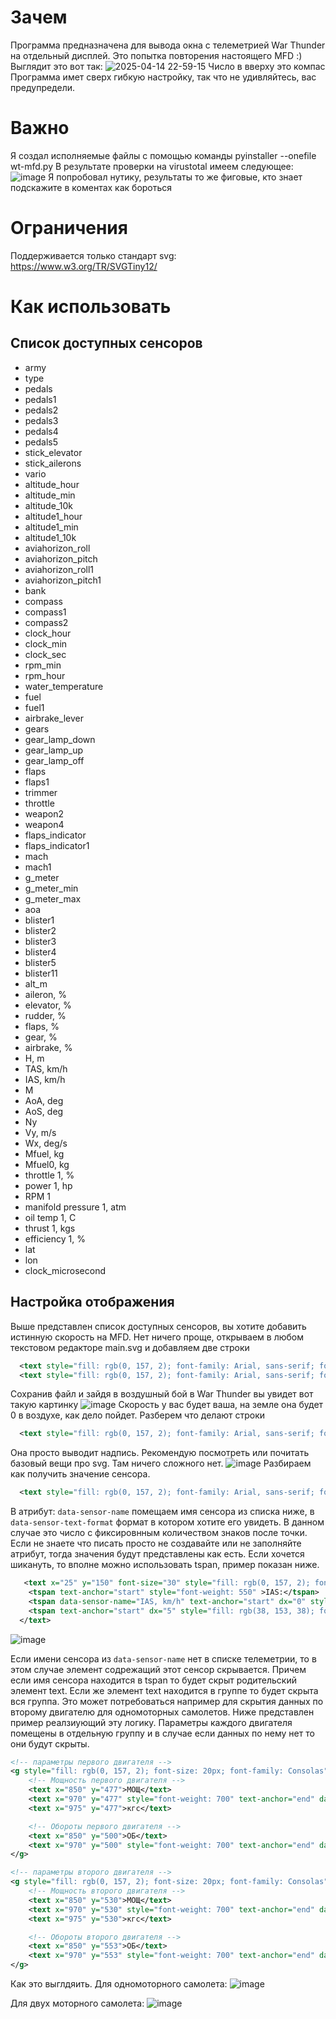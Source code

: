 # Зачем
Программа предназначена для вывода окна с телеметрией War Thunder на отдельный дисплей.
Это попытка повторения настоящего MFD :)
Выглядит это вот так:
![2025-04-14 22-59-15](https://github.com/user-attachments/assets/ae362a21-4993-4149-9c3e-10a4ca9d3251)
Число в вверху это компас
Программа имет сверх гибкую настройку, так что не удивляйтесь, вас предупредели.

# Важно
Я создал исполняемые файлы с помощью команды pyinstaller --onefile wt-mfd.py 
В результате проверки на virustotal имеем следующее:
![image](https://github.com/user-attachments/assets/8f94aa7e-570d-4595-8278-12ad8cd3d2a0)
Я попробовал нутику, результаты то же фиговые, кто знает подскажите в коментах как бороться

# Ограничения
Поддерживается только стандарт svg: https://www.w3.org/TR/SVGTiny12/

# Как использовать
## Список доступных сенсоров
- army
- type
- pedals
- pedals1
- pedals2
- pedals3
- pedals4
- pedals5
- stick_elevator
- stick_ailerons
- vario
- altitude_hour
- altitude_min
- altitude_10k
- altitude1_hour
- altitude1_min
- altitude1_10k
- aviahorizon_roll
- aviahorizon_pitch
- aviahorizon_roll1
- aviahorizon_pitch1
- bank
- compass
- compass1
- compass2
- clock_hour
- clock_min
- clock_sec
- rpm_min
- rpm_hour
- water_temperature
- fuel
- fuel1
- airbrake_lever
- gears
- gear_lamp_down
- gear_lamp_up
- gear_lamp_off
- flaps
- flaps1
- trimmer
- throttle
- weapon2
- weapon4
- flaps_indicator
- flaps_indicator1
- mach
- mach1
- g_meter
- g_meter_min
- g_meter_max
- aoa
- blister1
- blister2
- blister3
- blister4
- blister5
- blister11
- alt_m
- aileron, %
- elevator, %
- rudder, %
- flaps, %
- gear, %
- airbrake, %
- H, m
- TAS, km/h
- IAS, km/h
- M
- AoA, deg
- AoS, deg
- Ny
- Vy, m/s
- Wx, deg/s
- Mfuel, kg
- Mfuel0, kg
- throttle 1, %
- power 1, hp
- RPM 1
- manifold pressure 1, atm
- oil temp 1, C
- thrust 1, kgs
- efficiency 1, %
- lat
- lon
- clock_microsecond

## Настройка отображения
Выше представлен список доступных сенсоров, вы хотите добавить истинную скорость на MFD.
Нет ничего проще, открываем в любом текстовом редакторе main.svg и добавляем две строки
```xml
  <text style="fill: rgb(0, 157, 2); font-family: Arial, sans-serif; font-size: 20px; font-weight: 700; white-space: pre;" x="25" y="178">TAS</text>
  <text style="fill: rgb(0, 157, 2); font-family: Arial, sans-serif; font-size: 20px; font-weight: 700; white-space: pre;" x="70" y="178" id="sens_stext09" data-sensor-name="TAS, km/h" data-sensor-text-format="1.2f">9.99</text>
```
Сохранив файл и зайдя в воздушный бой в War Thunder вы увидет вот такую картинку
![image](https://github.com/user-attachments/assets/ab2e1db3-1dbb-41bd-aebe-f9cb095fbd99)
Скорость у вас будет ваша, на земле она будет 0 в воздухе, как дело пойдет.
Разберем что делают строки
```xml
  <text style="fill: rgb(0, 157, 2); font-family: Arial, sans-serif; font-size: 20px; font-weight: 700; white-space: pre;" x="25" y="178">TAS</text>
```
Она просто выводит надпись. Рекомендую посмотреть или почитать базовый вещи про svg. Там ничего сложного нет.
![image](https://github.com/user-attachments/assets/bc3082dc-814d-4ee6-b2a6-8cb40711c037)
Разбираем как получить значение сенсора.
```xml
  <text style="fill: rgb(0, 157, 2); font-family: Arial, sans-serif; font-size: 20px; font-weight: 700; white-space: pre;" x="70" y="178" id="sens_stext09" data-sensor-name="TAS, km/h" data-sensor-text-format="1.2f">9.99</text>
```
В атрибут: ```data-sensor-name``` помещаем имя сенсора из списка ниже, в ```data-sensor-text-format``` формат в котором хотите его увидеть. В данном случае это число с фиксировнным количеством знаков после точки. 
Если не знаете что писать просто не создавайте или не заполняйте атрибут, тогда значения будут представлены как есть.
Если хочется шикануть, то вполне можно использовать tspan, пример показан ниже.
```xml
   <text x="25" y="150" font-size="30" style="fill: rgb(0, 157, 2); font-size: 20px; font-family: Arial">
    <tspan text-anchor="start" style="font-weight: 550" >IAS:</tspan>
    <tspan data-sensor-name="IAS, km/h" text-anchor="start" dx="0" style="font-weight: 700">1135.00</tspan>
    <tspan text-anchor="start" dx="5" style="fill: rgb(38, 153, 38); font-size: 19px">км/ч</tspan>
  </text>
```
![image](https://github.com/user-attachments/assets/f5d2d5b8-be3b-4bd2-876f-be3019dc07ce)

Если имени сенсора из ```data-sensor-name``` нет в списке телеметрии, то в этом случае элемент содрежащий этот сенсор скрывается. Причем если имя сенсора находится в tspan то будет скрыт родительский элемент text. Если же элемент text находится в группе то будет скрыта вся группа. Это может потребоваться например для скрытия данных по второму двигателю для одномоторных самолетов.
Ниже представлен пример реалзиующий эту логику. Параметры каждого двигателя помещены в отдельную группу и в случае если данных по нему нет то они будут скрыты.
```xml
<!-- параметры первого двигателя -->
<g style="fill: rgb(0, 157, 2); font-size: 20px; font-family: Consolas">
    <!-- Мощность первого двигателя -->
    <text x="850" y="477">МОЩ</text>
    <text x="970" y="477" style="font-weight: 700" text-anchor="end" data-sensor-name="thrust 1, kgs" data-sensor-text-format=".0f">9</text>
    <text x="975" y="477">кгс</text>

    <!-- Обороты первого двигателя -->
    <text x="850" y="500">ОБ</text>
    <text x="970" y="500" style="font-weight: 700" text-anchor="end" data-sensor-name="RPM 1" data-sensor-text-format=".0f">9</text>
</g>

<!-- параметры второго двигателя -->
<g style="fill: rgb(0, 157, 2); font-size: 20px; font-family: Consolas">
    <!-- Мощность второго двигателя -->
    <text x="850" y="530">МОЩ</text>
    <text x="970" y="530" style="font-weight: 700" text-anchor="end" data-sensor-name="thrust 2, kgs" data-sensor-text-format=".0f">9</text>
    <text x="975" y="530">кгс</text>

    <!-- Обороты второго двигателя -->
    <text x="850" y="553">ОБ</text>
    <text x="970" y="553" style="font-weight: 700" text-anchor="end" data-sensor-name="RPM 2" data-sensor-text-format=".0f">9</text>
</g>
```
Как это выглдяить.
Для одномоторного самолета:
![image](https://github.com/user-attachments/assets/450a6c0a-f181-42c6-a36c-0350033ee11a)

Для двух моторного самолета:
![image](https://github.com/user-attachments/assets/57e30d04-addb-4831-ab16-a83b6e896d95)




